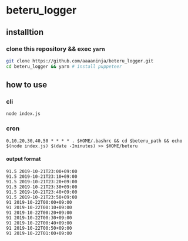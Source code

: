 beteru_logger
================================================================================

installtion
----------------------------------------
### clone this repository && exec `yarn`
```sh
git clone https://github.com/aaaaninja/beteru_logger.git
cd beteru_logger && yarn # install puppeteer
```

how to use
----------------------------------------
### cli
```
node index.js
```

### cron
```
0,10,20,30,40,50 * * * * . $HOME/.bashrc && cd $beteru_path && echo $(node index.js) $(date -Iminutes) >> $HOME/beteru
```

#### output format
```
91.5 2019-10-21T23:00+09:00
91.5 2019-10-21T23:10+09:00
91.5 2019-10-21T23:20+09:00
91.5 2019-10-21T23:30+09:00
91.5 2019-10-21T23:40+09:00
91.5 2019-10-21T23:50+09:00
91 2019-10-22T00:00+09:00
91 2019-10-22T00:10+09:00
91 2019-10-22T00:20+09:00
91 2019-10-22T00:30+09:00
91 2019-10-22T00:40+09:00
91 2019-10-22T00:50+09:00
91 2019-10-22T01:00+09:00
```
